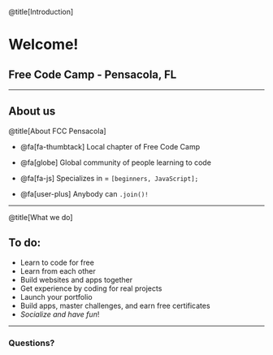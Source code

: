 @title[Introduction]
# Welcome!

## Free Code Camp - Pensacola, FL

---

## About us
@title[About FCC Pensacola]

* @fa[fa-thumbtack] Local chapter of Free Code Camp

* @fa[globe] Global community of people learning to code

* @fa[fa-js] Specializes in = ` [beginners, JavaScript]; `

* @fa[user-plus] Anybody can ` .join()! `


---
@title[What we do]
## To do: 

- Learn to code for free
- Learn from each other
- Build websites and apps together
- Get experience by coding for real projects
- Launch your portfolio
- Build apps, master challenges, and earn free certificates
- *Socialize and have fun*!

---

### Questions?

